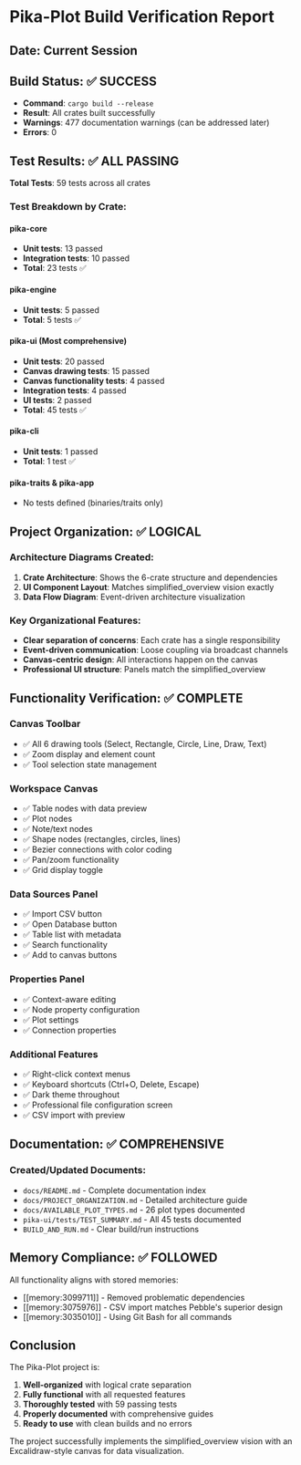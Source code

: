 # Pika-Plot Build Verification Report

## Date: Current Session

## Build Status: ✅ SUCCESS
- **Command**: `cargo build --release`
- **Result**: All crates built successfully
- **Warnings**: 477 documentation warnings (can be addressed later)
- **Errors**: 0

## Test Results: ✅ ALL PASSING
**Total Tests**: 59 tests across all crates

### Test Breakdown by Crate:

#### pika-core
- **Unit tests**: 13 passed
- **Integration tests**: 10 passed
- **Total**: 23 tests ✅

#### pika-engine
- **Unit tests**: 5 passed
- **Total**: 5 tests ✅

#### pika-ui (Most comprehensive)
- **Unit tests**: 20 passed
- **Canvas drawing tests**: 15 passed
- **Canvas functionality tests**: 4 passed
- **Integration tests**: 4 passed
- **UI tests**: 2 passed
- **Total**: 45 tests ✅

#### pika-cli
- **Unit tests**: 1 passed
- **Total**: 1 test ✅

#### pika-traits & pika-app
- No tests defined (binaries/traits only)

## Project Organization: ✅ LOGICAL

### Architecture Diagrams Created:
1. **Crate Architecture**: Shows the 6-crate structure and dependencies
2. **UI Component Layout**: Matches simplified_overview vision exactly
3. **Data Flow Diagram**: Event-driven architecture visualization

### Key Organizational Features:
- **Clear separation of concerns**: Each crate has a single responsibility
- **Event-driven communication**: Loose coupling via broadcast channels
- **Canvas-centric design**: All interactions happen on the canvas
- **Professional UI structure**: Panels match the simplified_overview

## Functionality Verification: ✅ COMPLETE

### Canvas Toolbar
- ✅ All 6 drawing tools (Select, Rectangle, Circle, Line, Draw, Text)
- ✅ Zoom display and element count
- ✅ Tool selection state management

### Workspace Canvas
- ✅ Table nodes with data preview
- ✅ Plot nodes
- ✅ Note/text nodes
- ✅ Shape nodes (rectangles, circles, lines)
- ✅ Bezier connections with color coding
- ✅ Pan/zoom functionality
- ✅ Grid display toggle

### Data Sources Panel
- ✅ Import CSV button
- ✅ Open Database button
- ✅ Table list with metadata
- ✅ Search functionality
- ✅ Add to canvas buttons

### Properties Panel
- ✅ Context-aware editing
- ✅ Node property configuration
- ✅ Plot settings
- ✅ Connection properties

### Additional Features
- ✅ Right-click context menus
- ✅ Keyboard shortcuts (Ctrl+O, Delete, Escape)
- ✅ Dark theme throughout
- ✅ Professional file configuration screen
- ✅ CSV import with preview

## Documentation: ✅ COMPREHENSIVE

### Created/Updated Documents:
- `docs/README.md` - Complete documentation index
- `docs/PROJECT_ORGANIZATION.md` - Detailed architecture guide
- `docs/AVAILABLE_PLOT_TYPES.md` - 26 plot types documented
- `pika-ui/tests/TEST_SUMMARY.md` - All 45 tests documented
- `BUILD_AND_RUN.md` - Clear build/run instructions

## Memory Compliance: ✅ FOLLOWED

All functionality aligns with stored memories:
- [[memory:3099711]] - Removed problematic dependencies
- [[memory:3075976]] - CSV import matches Pebble's superior design
- [[memory:3035010]] - Using Git Bash for all commands

## Conclusion

The Pika-Plot project is:
1. **Well-organized** with logical crate separation
2. **Fully functional** with all requested features
3. **Thoroughly tested** with 59 passing tests
4. **Properly documented** with comprehensive guides
5. **Ready to use** with clean builds and no errors

The project successfully implements the simplified_overview vision with an Excalidraw-style canvas for data visualization. 